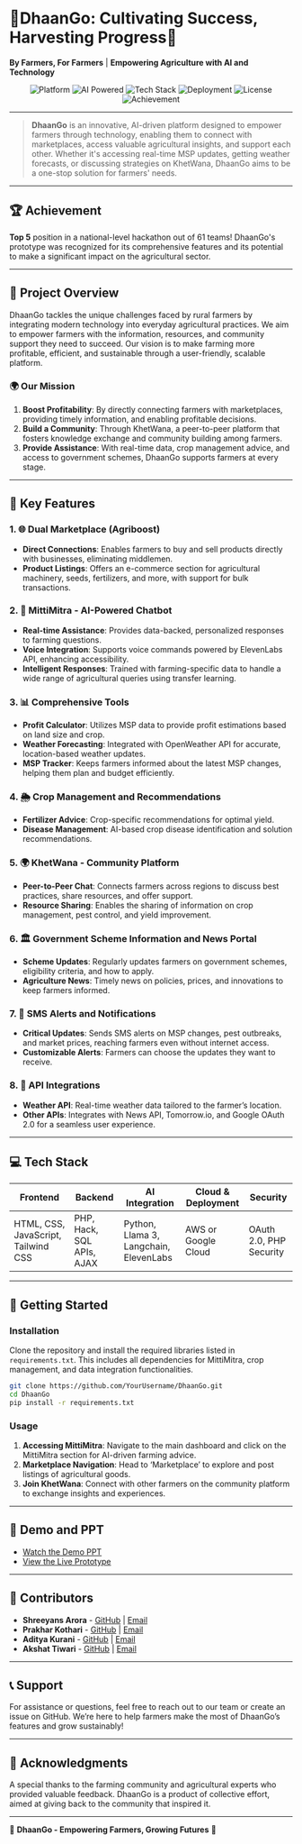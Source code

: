 # 🌾DhaanGo: Cultivating Success, Harvesting Progress🌾

**By Farmers, For Farmers** | **Empowering Agriculture with AI and Technology**

<div align="center">
    <img src="https://img.shields.io/badge/Platform-Agricultural%20Web%20App-brightgreen" alt="Platform" />
    <img src="https://img.shields.io/badge/AI%20Powered-MittiMitra-blueviolet" alt="AI Powered" />
    <img src="https://img.shields.io/badge/Made%20with-Python%20|%20PHP%20|%20JavaScript-informational" alt="Tech Stack" />
    <img src="https://img.shields.io/badge/Deployed%20with-AWS-blue" alt="Deployment" />
    <img src="https://img.shields.io/badge/License-MIT-green" alt="License" />
    <img src="https://img.shields.io/badge/Award-Top%205%20in%20Hackathon%20%28out%20of%2061%20teams%29-yellow" alt="Achievement" />
</div>

---

> **DhaanGo** is an innovative, AI-driven platform designed to empower farmers through technology, enabling them to connect with marketplaces, access valuable agricultural insights, and support each other. Whether it's accessing real-time MSP updates, getting weather forecasts, or discussing strategies on KhetWana, DhaanGo aims to be a one-stop solution for farmers' needs.

---

## 🏆 Achievement

**Top 5** position in a national-level hackathon out of 61 teams! DhaanGo's prototype was recognized for its comprehensive features and its potential to make a significant impact on the agricultural sector.

---

## 📌 Project Overview

DhaanGo tackles the unique challenges faced by rural farmers by integrating modern technology into everyday agricultural practices. We aim to empower farmers with the information, resources, and community support they need to succeed. Our vision is to make farming more profitable, efficient, and sustainable through a user-friendly, scalable platform.

### 🌍 Our Mission
1. **Boost Profitability**: By directly connecting farmers with marketplaces, providing timely information, and enabling profitable decisions.
2. **Build a Community**: Through KhetWana, a peer-to-peer platform that fosters knowledge exchange and community building among farmers.
3. **Provide Assistance**: With real-time data, crop management advice, and access to government schemes, DhaanGo supports farmers at every stage.

---

## 🔑 Key Features

### 1. 🌐 **Dual Marketplace (Agriboost)**
   - **Direct Connections**: Enables farmers to buy and sell products directly with businesses, eliminating middlemen.
   - **Product Listings**: Offers an e-commerce section for agricultural machinery, seeds, fertilizers, and more, with support for bulk transactions.

### 2. 🤖 **MittiMitra - AI-Powered Chatbot**
   - **Real-time Assistance**: Provides data-backed, personalized responses to farming questions.
   - **Voice Integration**: Supports voice commands powered by ElevenLabs API, enhancing accessibility.
   - **Intelligent Responses**: Trained with farming-specific data to handle a wide range of agricultural queries using transfer learning.

### 3. 📊 **Comprehensive Tools**
   - **Profit Calculator**: Utilizes MSP data to provide profit estimations based on land size and crop.
   - **Weather Forecasting**: Integrated with OpenWeather API for accurate, location-based weather updates.
   - **MSP Tracker**: Keeps farmers informed about the latest MSP changes, helping them plan and budget efficiently.

### 4. 🌦️ **Crop Management and Recommendations**
   - **Fertilizer Advice**: Crop-specific recommendations for optimal yield.
   - **Disease Management**: AI-based crop disease identification and solution recommendations.

### 5. 🌍 **KhetWana - Community Platform**
   - **Peer-to-Peer Chat**: Connects farmers across regions to discuss best practices, share resources, and offer support.
   - **Resource Sharing**: Enables the sharing of information on crop management, pest control, and yield improvement.

### 6. 🏛️ **Government Scheme Information and News Portal**
   - **Scheme Updates**: Regularly updates farmers on government schemes, eligibility criteria, and how to apply.
   - **Agriculture News**: Timely news on policies, prices, and innovations to keep farmers informed.

### 7. 📲 **SMS Alerts and Notifications**
   - **Critical Updates**: Sends SMS alerts on MSP changes, pest outbreaks, and market prices, reaching farmers even without internet access.
   - **Customizable Alerts**: Farmers can choose the updates they want to receive.

### 8. 🔗 **API Integrations**
   - **Weather API**: Real-time weather data tailored to the farmer’s location.
   - **Other APIs**: Integrates with News API, Tomorrow.io, and Google OAuth 2.0 for a seamless user experience.

---

## 💻 Tech Stack

| **Frontend** | **Backend** | **AI Integration** | **Cloud & Deployment** | **Security** |
|--------------|-------------|--------------------|-------------------------|--------------|
| HTML, CSS, JavaScript, Tailwind CSS | PHP, Hack, SQL APIs, AJAX | Python, Llama 3, Langchain, ElevenLabs | AWS or Google Cloud | OAuth 2.0, PHP Security |

---

## 🚀 Getting Started

### Installation

Clone the repository and install the required libraries listed in `requirements.txt`. This includes all dependencies for MittiMitra, crop management, and data integration functionalities.

```bash
git clone https://github.com/YourUsername/DhaanGo.git
cd DhaanGo
pip install -r requirements.txt
```

### Usage

1. **Accessing MittiMitra**: Navigate to the main dashboard and click on the MittiMitra section for AI-driven farming advice.
2. **Marketplace Navigation**: Head to ‘Marketplace’ to explore and post listings of agricultural goods.
3. **Join KhetWana**: Connect with other farmers on the community platform to exchange insights and experiences.

---

## 🎥 Demo and PPT

- [Watch the Demo PPT](https://drive.google.com/file/d/1TDpmVmvHljvmXBqdowESVcBHXkDpqMZS/view?usp=sharing)
- [View the Live Prototype](https://yourprototype.com)

---

## 👥 Contributors

- **Shreeyans Arora** - [GitHub](https://github.com/shreeyans1298) | [Email](mailto:shreeyans1298@gmail.com)
- **Prakhar Kothari** - [GitHub](https://github.com/prakhark2004) | [Email](mailto:prakhar.k2004@gmail.com)
- **Aditya Kurani** - [GitHub](https://github.com/adityakurani26) | [Email](mailto:adityakurani26@gmail.com)
- **Akshat Tiwari** - [GitHub](https://github.com/akshat35tiwari) | [Email](mailto:akshat35tiwari@gmail.com)

---

## 📞 Support

For assistance or questions, feel free to reach out to our team or create an issue on GitHub. We’re here to help farmers make the most of DhaanGo’s features and grow sustainably!

---

## 🙏 Acknowledgments

A special thanks to the farming community and agricultural experts who provided valuable feedback. DhaanGo is a product of collective effort, aimed at giving back to the community that inspired it.

---

🌾 **DhaanGo - Empowering Farmers, Growing Futures** 🌱
